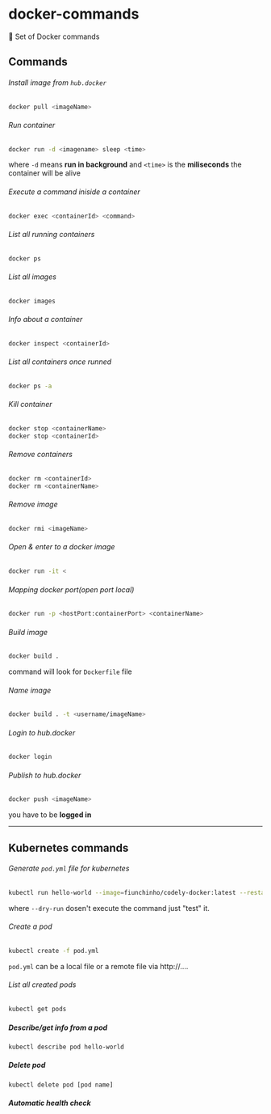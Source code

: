 # docker-commands

🐳  Set of Docker commands

## Commands

###### Install image from `hub.docker`

```bash
docker pull <imageName>
```

###### Run container

```bash
docker run -d <imagename> sleep <time>
```

where `-d` means **run in background** and `<time>` is the **miliseconds** the container will be alive

###### Execute a command iniside a container

```bash
docker exec <containerId> <command>
```

###### List all running containers

```bash
docker ps
```

###### List all images

```bash
docker images
```

###### Info about a container

```bash
docker inspect <containerId>
```

###### List all containers once runned

```bash
docker ps -a
```

###### Kill container

```bash
docker stop <containerName>
docker stop <containerId>
```

###### Remove containers

```bash
docker rm <containerId>
docker rm <containerName>
```

###### Remove image

```bash
docker rmi <imageName>
```

###### Open & enter to a docker image

```bash
docker run -it <
```

###### Mapping docker port(open port local)

```bash
docker run -p <hostPort:containerPort> <containerName>
```

###### Build image

```bash
docker build .
```

command will look for `Dockerfile` file

###### Name image

```bash
docker build . -t <username/imageName>
```

###### Login to hub.docker

```bash
docker login
```

###### Publish to hub.docker

```bash
docker push <imageName>
```

you have to be **logged in**

---
## Kubernetes commands

###### Generate `pod.yml` file for kubernetes

```bash
kubectl run hello-world --image=fiunchinho/codely-docker:latest --restart=Never --port=80 --dry-run -o yaml > pod.yml
```

where `--dry-run` dosen't execute the command just "test" it.

###### Create a pod

 ```bash
 kubectl create -f pod.yml
 ```

 `pod.yml` can be a local file or a remote file via http://....

###### List all created pods

```bash
kubectl get pods
```

##### Describe/get info from a pod

```bash
kubectl describe pod hello-world
```

##### Delete pod

```bash
kubectl delete pod [pod name]
```

##### Automatic health check

```bash

```